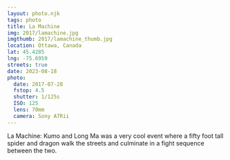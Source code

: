 ```yaml
---
layout: photo.njk
tags: photo
title: La Machine
img: 2017/lamachine.jpg
imgthumb: 2017/lamachine_thumb.jpg
location: Ottawa, Canada
lat: 45.4285 
lng: -75.6959
streets: true
date: 2023-08-18
photo:
  date: 2017-07-28
  fstop: 4.5
  shutter: 1/125s
  ISO: 125
  lens: 70mm
  camera: Sony A7Rii
---
```


La Machine: Kumo and Long Ma was a very cool event where a fifty foot tall spider and dragon walk the streets and culminate in a fight sequence between the two. 
